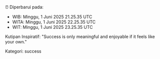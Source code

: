 ⏰ Diperbarui pada:
- WIB: Minggu, 1 Juni 2025 21.25.35 UTC
- WITA: Minggu, 1 Juni 2025 22.25.35 UTC
- WIT: Minggu, 1 Juni 2025 23.25.35 UTC

Kutipan Inspiratif:
"Success is only meaningful and enjoyable if it feels like your own."


Kategori: success

